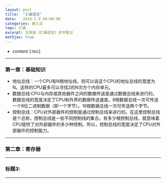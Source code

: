 ```yaml
---
layout: post
title:  "汇编语言"
date:   2018-2-8 00:00:00
categories: 嵌入式
tags: 汇编
excerpt: 王爽版《汇编语言》读书笔记
mathjax: true
---
```

* content
{:toc}
---

### 第一章：基础知识
- 地址总线：一个CPU有N根地址线，则可以说这个CPU的地址总线的宽度为N。这样的CPU最多可以寻找2的N次方个内存单元。<br/>
- 数据总线:CPU与内存或其他器件之间的数据传送是通过数据总线来进行的。数据总线的宽度决定了CPU和外界的数据传送速度。8根数据总线一次可传送一个8位二进制数据（即一个字节）。16根数据总线一次可传送两个字节。<br/>
- 控制总线：CPU对外部器件的控制是通过控制总线来进行的。在这里控制总线是个总称，控制总线是一些不同控制线的集合。有多少根控制总线，就意味着CPU提供了对外部器件的多少种控制。所以，控制总线的宽度决定了CPU对外部器件的控制能力。<br/>


---

### 第二章：寄存器




---

### 标题3:



---
